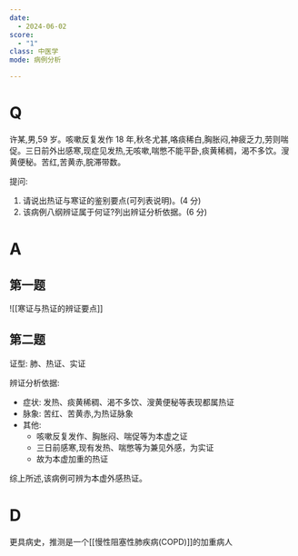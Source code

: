 ```yaml
---
date:
  - 2024-06-02
score:
  - "1"
class: 中医学
mode: 病例分析

---
```



# Q
许某,男,59 岁。咳嗽反复发作 18 年,秋冬尤甚,咯痰稀白,胸胀闷,神疲乏力,劳则喘促。三日前外出感寒,现症见发热,无咳嗽,喘憋不能平卧,痰黄稀稠，渴不多饮。溲黄便秘。苦红,苦黄赤,脘滞带数。

提问:

1. 请说出热证与寒证的鉴别要点(可列表说明)。(4 分)
2. 该病例八纲辨证属于何证?列出辨证分析依据。(6 分)

# A

第一题
--
![[寒证与热证的辨证要点]]

第二题
--
证型: 肺、热证、实证

辨证分析依据:

- 症状: 发热、痰黄稀稠、渴不多饮、溲黄便秘等表现都属热证
- 脉象: 苦红、苦黄赤,为热证脉象
- 其他:
    - 咳嗽反复发作、胸胀闷、喘促等为本虚之证
    - 三日前感寒,现有发热、喘憋等为兼见外感，为实证
    - 故为本虚加重的热证

综上所述,该病例可辨为本虚外感热证。


# D
更具病史，推测是一个[[慢性阻塞性肺疾病(COPD)]]的加重病人